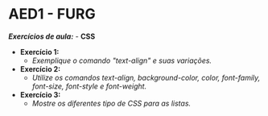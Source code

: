 # AED1 - FURG 

***Exercícios de aula:*** - **CSS**
- **Exercício 1:**
  - *Exemplique o comando "text-align" e suas variações.*
- **Exercício 2:**
  - *Utilize os comandos text-align, background-color, color, font-family, font-size, font-style e font-weight.*
- **Exercício 3:**
  - *Mostre os diferentes tipo de CSS para as listas.*

